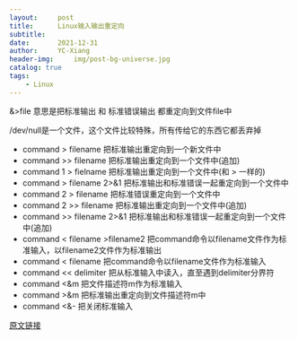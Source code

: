 ```yaml
---
layout:     post
title:      Linux输入输出重定向
subtitle:
date:       2021-12-31
author:     YC-Xiang
header-img:  	img/post-bg-universe.jpg
catalog: true
tags:
    - Linux
---
```


&>file  意思是把标准输出 和 标准错误输出 都重定向到文件file中

/dev/null是一个文件，这个文件比较特殊，所有传给它的东西它都丢弃掉

- command > filename 把标准输出重定向到一个新文件中
- command >> filename 把标准输出重定向到一个文件中(追加)
- command 1 > fielname 把标准输出重定向到一个文件中(和 > 一样的)
- command > filename 2>&1 把标准输出和标准错误一起重定向到一个文件中
- command 2 > filename 把标准错误重定向到一个文件中
- command 2 >> filename 把标准输出重定向到一个文件中(追加)
- command >> filename 2>&1 把标准输出和标准错误一起重定向到一个文件中(追加)
- command < filename >filename2 把command命令以filename文件作为标准输入，以filename2文件作为标准输出
- command < filename 把command命令以filename文件作为标准输入
- command << delimiter 把从标准输入中读入，直至遇到delimiter分界符
- command <&m 把文件描述符m作为标准输入
- command >&m 把标准输出重定向到文件描述符m中
- command <&- 把关闭标准输入

[原文链接](https://blog.csdn.net/alex_xhl/article/details/5719381)
